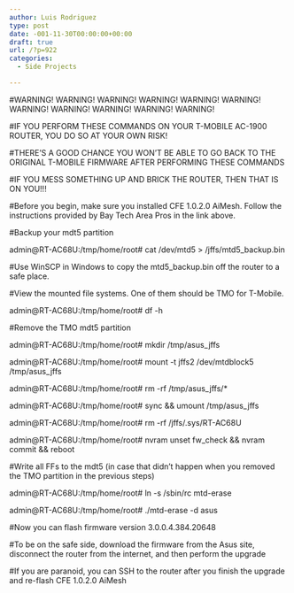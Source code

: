 ```yaml
---
author: Luis Rodriguez
type: post
date: -001-11-30T00:00:00+00:00
draft: true
url: /?p=922
categories:
  - Side Projects

---
```

#WARNING! WARNING! WARNING! WARNING! WARNING! WARNING! WARNING! WARNING! WARNING! WARNING! WARNING!
  
#IF YOU PERFORM THESE COMMANDS ON YOUR T-MOBILE AC-1900 ROUTER, YOU DO SO AT YOUR OWN RISK!
  
#THERE&#8217;S A GOOD CHANCE YOU WON&#8217;T BE ABLE TO GO BACK TO THE ORIGINAL T-MOBILE FIRMWARE AFTER PERFORMING THESE COMMANDS
  
#IF YOU MESS SOMETHING UP AND BRICK THE ROUTER, THEN THAT IS ON YOU!!!

#Before you begin, make sure you installed CFE 1.0.2.0 AiMesh. Follow the instructions provided by Bay Tech Area Pros in the link above.
  
#Backup your mdt5 partition
  
admin@RT-AC68U:/tmp/home/root# cat /dev/mtd5 > /jffs/mtd5_backup.bin

#Use WinSCP in Windows to copy the mtd5_backup.bin off the router to a safe place.

#View the mounted file systems. One of them should be TMO for T-Mobile.
  
admin@RT-AC68U:/tmp/home/root# df -h

#Remove the TMO mdt5 partition
  
admin@RT-AC68U:/tmp/home/root# mkdir /tmp/asus_jffs
  
admin@RT-AC68U:/tmp/home/root# mount -t jffs2 /dev/mtdblock5 /tmp/asus_jffs
  
admin@RT-AC68U:/tmp/home/root# rm -rf /tmp/asus_jffs/*
  
admin@RT-AC68U:/tmp/home/root# sync && umount /tmp/asus_jffs
  
admin@RT-AC68U:/tmp/home/root# rm -rf /jffs/.sys/RT-AC68U
  
admin@RT-AC68U:/tmp/home/root# nvram unset fw_check && nvram commit && reboot

#Write all FFs to the mdt5 (in case that didn&#8217;t happen when you removed the TMO partition in the previous steps)
  
admin@RT-AC68U:/tmp/home/root# ln -s /sbin/rc mtd-erase
  
admin@RT-AC68U:/tmp/home/root# ./mtd-erase -d asus

#Now you can flash firmware version 3.0.0.4.384.20648
  
#To be on the safe side, download the firmware from the Asus site, disconnect the router from the internet, and then perform the upgrade
  
#If you are paranoid, you can SSH to the router after you finish the upgrade and re-flash CFE 1.0.2.0 AiMesh